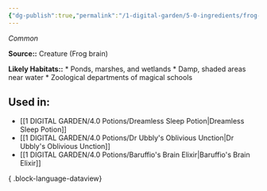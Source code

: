 ```yaml
---
{"dg-publish":true,"permalink":"/1-digital-garden/5-0-ingredients/frog-brain/","tags":["ingredient","common"]}
---
```


*Common*

**Source::** Creature (Frog brain)

**Likely Habitats::** * Ponds, marshes, and wetlands * Damp, shaded areas near water * Zoological departments of magical schools

## Used in:

- [[1 DIGITAL GARDEN/4.0 Potions/Dreamless Sleep Potion\|Dreamless Sleep Potion]]
- [[1 DIGITAL GARDEN/4.0 Potions/Dr Ubbly's Oblivious Unction\|Dr Ubbly's Oblivious Unction]]
- [[1 DIGITAL GARDEN/4.0 Potions/Baruffio's Brain Elixir\|Baruffio's Brain Elixir]]

{ .block-language-dataview}

